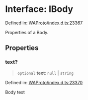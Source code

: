 # Interface: IBody

Defined in: [WAProto/index.d.ts:23367](https://github.com/Fokusdotid/Baileys/blob/4c54e9ae0a9f37422d51e97c3454891bf06f36e1/WAProto/index.d.ts#L23367)

Properties of a Body.

## Properties

### text?

> `optional` **text**: `null` \| `string`

Defined in: [WAProto/index.d.ts:23370](https://github.com/Fokusdotid/Baileys/blob/4c54e9ae0a9f37422d51e97c3454891bf06f36e1/WAProto/index.d.ts#L23370)

Body text
